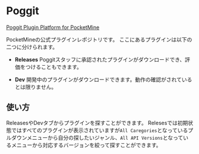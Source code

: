 # Poggit
[Poggit Plugin Platform for PocketMine](https://poggit.pmmp.io)

PocketMineの公式プラグインレポジトリです。
ここにあるプラグインは以下の二つに分けられます。

- **Releases** Poggitスタッフに承認されたプラグインがダウンロードでき、評価をつけることもできます。

- **Dev** 開発中のプラグインがダウンロードできます。動作の確認がされているとは限りません。

## 使い方
<!-- 画像をつける -->
ReleasesやDevタブからプラグインを探すことができます。
Relesesでは初期状態ではすべてのプラグインが表示されていますが`All Caregories`となっているプルダウンメニューから自分の探したいジャンル、`All API Versions`となっているメニューから対応するバージョンを絞って探すことができます。